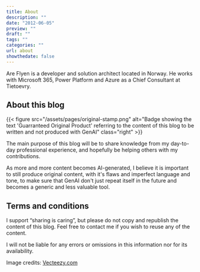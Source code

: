 ```yaml
---
title: About
description: ""
date: "2012-06-05"
preview: ""
draft: ""
tags: ""
categories: ""
url: about
showthedate: false
---
```


Are Flyen is a developer and solution architect located in Norway. He works with Microsoft 365, Power Platform and Azure as a Chief Consultant at Tietoevry.

## About this blog
{{< figure src="/assets/pages/original-stamp.png" alt="Badge showing the text 'Guarranteed Original Product' referring to the content of this blog to be written and not produced with GenAI" class="right" >}}

The main purpose of this blog will be to share knowledge from my day-to-day professional experience, and hopefully be helping others with my contributions.

As more and more content becomes AI-generated, I believe it is important to still produce original content, with it's flaws and imperfect language and tone, to make sure that GenAI don't just repeat itself in the future and becomes a generic and less valuable tool.

## Terms and conditions
I support “sharing is caring”, but please do not copy and republish the content of this blog. Feel free to contact me if you wish to reuse any of the content.

I will not be liable for any errors or omissions in this information nor for its availability.

Image credits: [Vecteezy.com](Vecteezy.com)